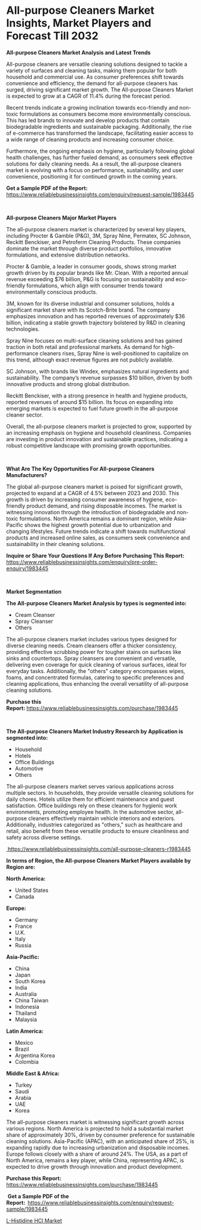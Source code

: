 <p><h1>All-purpose Cleaners Market Insights, Market Players and Forecast Till 2032</h1></p><p><strong>All-purpose Cleaners Market Analysis and Latest Trends</strong></p>
<p><p>All-purpose cleaners are versatile cleaning solutions designed to tackle a variety of surfaces and cleaning tasks, making them popular for both household and commercial use. As consumer preferences shift towards convenience and efficiency, the demand for all-purpose cleaners has surged, driving significant market growth. The All-purpose Cleaners Market is expected to grow at a CAGR of 11.4% during the forecast period. </p><p>Recent trends indicate a growing inclination towards eco-friendly and non-toxic formulations as consumers become more environmentally conscious. This has led brands to innovate and develop products that contain biodegradable ingredients and sustainable packaging. Additionally, the rise of e-commerce has transformed the landscape, facilitating easier access to a wide range of cleaning products and increasing consumer choice. </p><p>Furthermore, the ongoing emphasis on hygiene, particularly following global health challenges, has further fueled demand, as consumers seek effective solutions for daily cleaning needs. As a result, the all-purpose cleaners market is evolving with a focus on performance, sustainability, and user convenience, positioning it for continued growth in the coming years.</p></p>
<p><strong>Get a Sample PDF of the Report:&nbsp;</strong> <a href="https://www.reliablebusinessinsights.com/enquiry/request-sample/1983445?utm_campaign=3288&utm_medium=2&utm_source=Github&utm_content=ia&utm_term=03042025&utm_id=all-purpose-cleaners">https://www.reliablebusinessinsights.com/enquiry/request-sample/1983445</a></p>
<p>&nbsp;</p>
<p><strong>All-purpose Cleaners Major Market Players</strong></p>
<p><p>The all-purpose cleaners market is characterized by several key players, including Procter & Gamble (P&G), 3M, Spray Nine, Permatex, SC Johnson, Reckitt Benckiser, and Petroferm Cleaning Products. These companies dominate the market through diverse product portfolios, innovative formulations, and extensive distribution networks.</p><p>Procter & Gamble, a leader in consumer goods, shows strong market growth driven by its popular brands like Mr. Clean. With a reported annual revenue exceeding $76 billion, P&G is focusing on sustainability and eco-friendly formulations, which align with consumer trends toward environmentally conscious products.</p><p>3M, known for its diverse industrial and consumer solutions, holds a significant market share with its Scotch-Brite brand. The company emphasizes innovation and has reported revenues of approximately $36 billion, indicating a stable growth trajectory bolstered by R&D in cleaning technologies.</p><p>Spray Nine focuses on multi-surface cleaning solutions and has gained traction in both retail and professional markets. As demand for high-performance cleaners rises, Spray Nine is well-positioned to capitalize on this trend, although exact revenue figures are not publicly available.</p><p>SC Johnson, with brands like Windex, emphasizes natural ingredients and sustainability. The company’s revenue surpasses $10 billion, driven by both innovative products and strong global distribution.</p><p>Reckitt Benckiser, with a strong presence in health and hygiene products, reported revenues of around $15 billion. Its focus on expanding into emerging markets is expected to fuel future growth in the all-purpose cleaner sector.</p><p>Overall, the all-purpose cleaners market is projected to grow, supported by an increasing emphasis on hygiene and household cleanliness. Companies are investing in product innovation and sustainable practices, indicating a robust competitive landscape with promising growth opportunities.</p></p>
<p>&nbsp;</p>
<p><strong>What Are The Key Opportunities For All-purpose Cleaners Manufacturers?</strong></p>
<p><p>The global all-purpose cleaners market is poised for significant growth, projected to expand at a CAGR of 4.5% between 2023 and 2030. This growth is driven by increasing consumer awareness of hygiene, eco-friendly product demand, and rising disposable incomes. The market is witnessing innovation through the introduction of biodegradable and non-toxic formulations. North America remains a dominant region, while Asia-Pacific shows the highest growth potential due to urbanization and changing lifestyles. Future trends indicate a shift towards multifunctional products and increased online sales, as consumers seek convenience and sustainability in their cleaning solutions.</p></p>
<p><strong>Inquire or Share Your Questions If Any Before Purchasing This Report:</strong> <a href="https://www.reliablebusinessinsights.com/enquiry/pre-order-enquiry/1983445?utm_campaign=3288&utm_medium=2&utm_source=Github&utm_content=ia&utm_term=03042025&utm_id=all-purpose-cleaners">https://www.reliablebusinessinsights.com/enquiry/pre-order-enquiry/1983445</a></p>
<p>&nbsp;</p>
<p><strong>Market Segmentation</strong></p>
<p><strong>The All-purpose Cleaners Market Analysis by types is segmented into:</strong></p>
<p><ul><li>Cream Cleanser</li><li>Spray Cleanser</li><li>Others</li></ul></p>
<p><p>The all-purpose cleaners market includes various types designed for diverse cleaning needs. Cream cleansers offer a thicker consistency, providing effective scrubbing power for tougher stains on surfaces like sinks and countertops. Spray cleansers are convenient and versatile, delivering even coverage for quick cleaning of various surfaces, ideal for everyday tasks. Additionally, the "others" category encompasses wipes, foams, and concentrated formulas, catering to specific preferences and cleaning applications, thus enhancing the overall versatility of all-purpose cleaning solutions.</p></p>
<p><strong>Purchase this Report:&nbsp;</strong><a href="https://www.reliablebusinessinsights.com/purchase/1983445?utm_campaign=3288&utm_medium=2&utm_source=Github&utm_content=ia&utm_term=03042025&utm_id=all-purpose-cleaners">https://www.reliablebusinessinsights.com/purchase/1983445</a></p>
<p>&nbsp;</p>
<p><strong>The All-purpose Cleaners Market Industry Research by Application is segmented into:</strong></p>
<p><ul><li>Household</li><li>Hotels</li><li>Office Buildings</li><li>Automotive</li><li>Others</li></ul></p>
<p><p>The all-purpose cleaners market serves various applications across multiple sectors. In households, they provide versatile cleaning solutions for daily chores. Hotels utilize them for efficient maintenance and guest satisfaction. Office buildings rely on these cleaners for hygienic work environments, promoting employee health. In the automotive sector, all-purpose cleaners effectively maintain vehicle interiors and exteriors. Additionally, industries categorized as "others," such as healthcare and retail, also benefit from these versatile products to ensure cleanliness and safety across diverse settings.</p></p>
<p><a href="https://www.reliablebusinessinsights.com/all-purpose-cleaners-r1983445?utm_campaign=3288&utm_medium=2&utm_source=Github&utm_content=ia&utm_term=03042025&utm_id=all-purpose-cleaners">&nbsp;https://www.reliablebusinessinsights.com/all-purpose-cleaners-r1983445</a></p>
<p><strong>In terms of Region, the All-purpose Cleaners Market Players available by Region are:</strong></p>
<p>
    <p> <strong> North America: </strong>
        <ul>
            <li>United States</li>
            <li>Canada</li>
        </ul>
        </p> 
    <p> <strong> Europe: </strong>
        <ul>
            <li>Germany</li>
            <li>France</li>
            <li>U.K.</li>
            <li>Italy</li>
            <li>Russia</li>
        </ul>
        </p> 
    <p> <strong> Asia-Pacific: </strong>
        <ul>
            <li>China</li>
            <li>Japan</li>
            <li>South Korea</li>
            <li>India</li>
            <li>Australia</li>
            <li>China Taiwan</li>
            <li>Indonesia</li>
            <li>Thailand</li>
            <li>Malaysia</li>
        </ul>
        </p> 
    <p> <strong> Latin America: </strong>
        <ul>
            <li>Mexico</li>
            <li>Brazil</li>
            <li>Argentina Korea</li>
            <li>Colombia</li>
        </ul>
        </p> 
    <p> <strong> Middle East & Africa: </strong>
        <ul>
            <li>Turkey</li>
            <li>Saudi</li>
            <li>Arabia</li>
            <li>UAE</li>
            <li>Korea</li>
        </ul>
    </p>
    </p>
<p><p>The all-purpose cleaners market is witnessing significant growth across various regions. North America is projected to hold a substantial market share of approximately 30%, driven by consumer preference for sustainable cleaning solutions. Asia-Pacific (APAC), with an anticipated share of 25%, is expanding rapidly due to increasing urbanization and disposable incomes. Europe follows closely with a share of around 24%. The USA, as a part of North America, remains a key player, while China, representing APAC, is expected to drive growth through innovation and product development.</p></p>
<p><strong>Purchase this Report: </strong><a href="https://www.reliablebusinessinsights.com/purchase/1983445?utm_campaign=3288&utm_medium=2&utm_source=Github&utm_content=ia&utm_term=03042025&utm_id=all-purpose-cleaners">https://www.reliablebusinessinsights.com/purchase/1983445</a></p>
<p>&nbsp;<strong>Get a Sample PDF of the Report:&nbsp;&nbsp;</strong><a href="https://www.reliablebusinessinsights.com/enquiry/request-sample/1983445?utm_campaign=3288&utm_medium=2&utm_source=Github&utm_content=ia&utm_term=03042025&utm_id=all-purpose-cleaners">https://www.reliablebusinessinsights.com/enquiry/request-sample/1983445</a></p>
<p><strong></strong></p>
<p><p><a href="https://github.com/shamyzinniwl/Market-Research-Report-List-1/blob/main/l-histidine-hcl-market.md?utm_campaign=3288&utm_medium=2&utm_source=Github&utm_content=ia&utm_term=03042025&utm_id=all-purpose-cleaners">L-Histidine HCl Market</a></p></p>